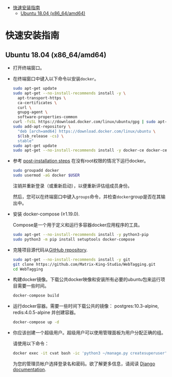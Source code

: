 - [快速安装指南](#快速安装指南)
  - [Ubuntu 18.04 (x86_64/amd64)](#ubuntu-1804-x86_64amd64)

# 快速安装指南

## Ubuntu 18.04 (x86_64/amd64)
-   打开终端窗口。

-   在终端窗口中键入以下命令以安装`docker`。

    ```sh
    sudo apt-get update
    sudo apt-get --no-install-recommends install -y \
      apt-transport-https \
      ca-certificates \
      curl \
      gnupg-agent \
      software-properties-common
    curl -fsSL https://download.docker.com/linux/ubuntu/gpg | sudo apt-key add -
    sudo add-apt-repository \
      "deb [arch=amd64] https://download.docker.com/linux/ubuntu \
      $(lsb_release -cs) \
      stable"
    sudo apt-get update
    sudo apt-get --no-install-recommends install -y docker-ce docker-ce-cli containerd.io
    ```

-   参考 [post-installation steps](https://docs.docker.com/engine/install/linux-postinstall/) 在没有root权限的情况下运行docker。

    ```sh
    sudo groupadd docker
    sudo usermod -aG docker $USER
    ```
    注销并重新登录（或重新启动），以便重新评估组成员身份。

    然后，您可以在终端窗口中键入`groups`命令，并检查`docker`group是否在其输出中。

-   安装 docker-compose (≥1.19.0).

    Compose是一个用于定义和运行多容器docker应用程序的工具。

    ```bash
    sudo apt-get --no-install-recommends install -y python3-pip
    sudo python3 -m pip install setuptools docker-compose
    ```

-   克隆项目源代码从[GitHub repository](https://github.com/Matrix-King-Studio/WebTagging).

    ```bash
    sudo apt-get --no-install-recommends install -y git
    git clone https://github.com/Matrix-King-Studio/WebTagging.git
    cd WebTagging
    ```

-   构建docker镜像。下载公共docker映像和安装所有必要的ubuntu包来运行项目需要一些时间。

    ```bash
    docker-compose build
    ```

-   运行docker容器。需要一些时间下载公共的镜像： postgres:10.3-alpine, redis:4.0.5-alpine 并创建容器。

    ```sh
    docker-compose up -d
    ```

-   你应该创建一个超级用户。超级用户可以使用管理面板为用户分配正确的组。

    请使用以下命令：

    ```sh
    docker exec -it cvat bash -ic 'python3 ~/manage.py createsuperuser'
    ```
    为您的管理员帐户选择登录名和密码。欲了解更多信息，请阅读 [Django documentation](https://docs.djangoproject.com/en/2.2/ref/django-admin/#createsuperuser).
